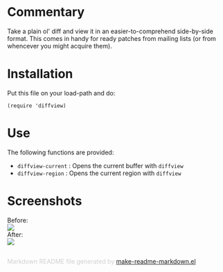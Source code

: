 Commentary
==========

Take a plain ol' diff and view it in an easier-to-comprehend
side-by-side format. This comes in handy for ready patches from
mailing lists (or from whencever you might acquire them).

Installation
============

Put this file on your load-path and do:

    (require 'diffview)

Use
===

The following functions are provided:

* `diffview-current` : Opens the current buffer with `diffview`
* `diffview-region` : Opens the current region with `diffview`


Screenshots
===========

Before:<br>
<img src="https://raw.github.com/mgalgs/diffview-mode/master/screenshots/diffview-before.png"><br>
After:<br>
<img src="https://raw.github.com/mgalgs/diffview-mode/master/screenshots/diffview-after.png"><br>

<div style="padding-top:15px;color: #d0d0d0;">
Markdown README file generated by
<a href="https://github.com/mgalgs/make-readme-markdown">make-readme-markdown.el</a>
</div>
